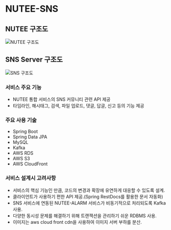 # NUTEE-SNS

## NUTEE 구조도
![NUTEE 구조도](https://user-images.githubusercontent.com/47442178/108618442-96779080-7461-11eb-819e-c8dd855a8070.jpg)

## SNS Server 구조도
![SNS 구조도](https://user-images.githubusercontent.com/47442178/112945366-269aab00-916f-11eb-8e91-3d515af644bc.png)


### 서비스 주요 기능
- NUTEE 통합 서비스의 SNS 커뮤니티 관련 API 제공
- 타임라인, 해시태그, 검색, 파일 업로드, 댓글, 답글, 신고 등의 기능 제공 

### 주요 사용 기술
- Spring Boot
- Spring Data JPA
- MySQL
- Kafka
- AWS RDS
- AWS S3
- AWS CloudFront

### 서비스 설계시 고려사항
- 서비스의 핵심 기능인 만큼, 코드의 변경과 확장에 유연하게 대응할 수 있도록 설계.
- 클라이언트가 사용하기 편한 API 제공.(Spring RestDocs를 활용한 문서 자동화)
- SNS 서비스에 연동된 NUTEE-ALARM 서비스가 비동기적으로 처리되도록 Kafka 사용.
- 다양한 동시성 문제를 해결하기 위해 트랜잭션을 관리하기 쉬운 RDBMS 사용.
- 이미지는 aws cloud front cdn을 사용하여 이미지 서버 부하를 분산.
